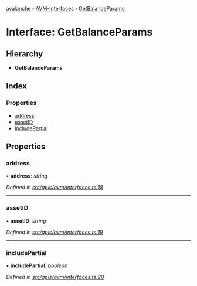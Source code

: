 [avalanche](../README.md) › [AVM-Interfaces](../modules/avm_interfaces.md) › [GetBalanceParams](avm_interfaces.getbalanceparams.md)

# Interface: GetBalanceParams

## Hierarchy

* **GetBalanceParams**

## Index

### Properties

* [address](avm_interfaces.getbalanceparams.md#address)
* [assetID](avm_interfaces.getbalanceparams.md#assetid)
* [includePartial](avm_interfaces.getbalanceparams.md#includepartial)

## Properties

###  address

• **address**: *string*

*Defined in [src/apis/avm/interfaces.ts:18](https://github.com/ava-labs/avalanchejs/blob/82de5d8/src/apis/avm/interfaces.ts#L18)*

___

###  assetID

• **assetID**: *string*

*Defined in [src/apis/avm/interfaces.ts:19](https://github.com/ava-labs/avalanchejs/blob/82de5d8/src/apis/avm/interfaces.ts#L19)*

___

###  includePartial

• **includePartial**: *boolean*

*Defined in [src/apis/avm/interfaces.ts:20](https://github.com/ava-labs/avalanchejs/blob/82de5d8/src/apis/avm/interfaces.ts#L20)*
